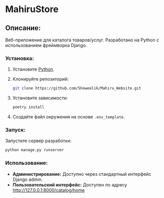# MahiruStore


## Описание:

Веб-приложение для каталога товаров/услуг. Разработано на Python с использованием фреймворка Django.

### Установка:

1. Установите [Python](https://www.python.org/).

2. Клонируйте репозиторий:
   ```bash
   git clone https://github.com/Showeelik/Mahiru_Website.git
   ```
3. Установите зависимости:
   ```bash
   poetry install
   ```
4. Создайте файл окружения на основе `.env_template`.

### Запуск:

Запустите сервер разработки:
```bash
python manage.py runserver
```

### Использование:

* **Администрирование:** Доступно через стандартный интерфейс Django admin.
* **Пользовательский интерфейс:** Доступен по адресу http://127.0.0.1:8000/catalog/home
